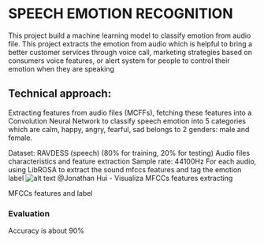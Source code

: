 # SPEECH EMOTION RECOGNITION

This project build a machine learning model to classify emotion from audio file. This project extracts the emotion from audio which is helpful to bring a better customer services through voice call, marketing strategies based on consumers voice features, or alert system for people to control their emotion when they are speaking

## **Technical approach:**
Extracting features from audio files (MCFFs), fetching these features into a Convolution Neural  Network to classify speech emotion into 5 categories which are calm, happy, angry, fearful, sad belongs to 2 genders: male and female.

Dataset: RAVDESS (speech)
  (80% for training, 20% for testing)
Audio files characteristics and feature extraction
  Sample rate: 44100Hz
  For each audio, using LibROSA to extract the sound mfccs features and tag the emotion label
  ![alt text](https://miro.medium.com/max/1400/1*0b1UYIC-tP-TpPmAOudwLQ.png)
  @Jonathan Hui - Visualiza MFCCs features extracting 
  
  MFCCs features and label
### Evaluation
Accuracy is about 90%
